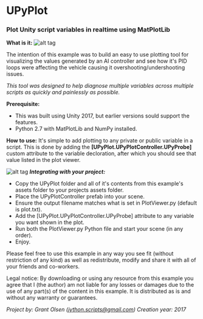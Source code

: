 # UPyPlot
### Plot Unity script variables in realtime using MatPlotLib

**What is it:**
![alt tag](https://raw.githubusercontent.com/guiglass/UPyPlot/master/SceneLayout.png)

The intention of this example was to build an easy to use plotting tool for visualizing the values generated by an AI controller and see how it's PID loops were affecting the vehicle causing it overshooting/undershooting issues.

_This tool was designed to help diagnose multiple variables across multiple scripts as quickly and painlessly as possible._

**Prerequisite:**
* This was built using Unity 2017, but earlier versions sould support the features.
* Python 2.7 with MatPlotLib and NumPy installed.

**How to use:**
It's simple to add plotting to any private or public variable in a script. This is done by adding the **[UPyPlot.UPyPlotController.UPyProbe]** custom attribute to the variable decloration, after which you should see that value listed in the plot viewer.


![alt tag](https://raw.githubusercontent.com/guiglass/UPyPlot/master/ExampleAttribute.png)
**_Integrating with your project:_**

* Copy the UPyPlot folder and all of it's contents from this example's assets folder to your projects assets folder.
* Place the UPyPlotController prefab into your scene.
* Ensure the output filename matches what is set in PlotViewer.py (default is plot.txt).
* Add the [UPyPlot.UPyPlotController.UPyProbe] attribute to any variable you want shown in the plot.
* Run both the PlotViewer.py Python file and start your scene (in any order). 
* Enjoy.


Please feel free to use this example in any way you see fit (without restriction of any kind) as well as redistribute, modify and share it with all of your friends and co-workers.

Legal notice:
By downloading or using any resource from this example you agree that I (the author) am not liable for any losses or damages due to the use of any part(s) of the content in this example. It is distributed as is and without any warranty or guarantees. 

*Project by: Grant Olsen (jython.scripts@gmail.com)
Creation year: 2017*





